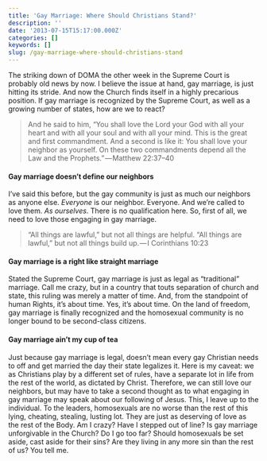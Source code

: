 ```yaml
---
title: 'Gay Marriage: Where Should Christians Stand?'
description: ''
date: '2013-07-15T15:17:00.000Z'
categories: []
keywords: []
slug: /gay-marriage-where-should-christians-stand
---
```

The striking down of DOMA the other week in the Supreme Court is probably old news by now. I believe the issue at hand, gay marriage, is just hitting its stride. And now the Church finds itself in a highly precarious position. If gay marriage is recognized by the Supreme Court, as well as a growing number of states, how are we to react?
> And he said to him, “You shall love the Lord your God with all your heart and with all your soul and with all your mind. This is the great and first commandment. And a second is like it: You shall love your neighbor as yourself. On these two commandments depend all the Law and the Prophets.” — Matthew 22:37–40
#### Gay marriage doesn’t define our neighbors
I’ve said this before, but the gay community is just as much our neighbors as anyone else. _Everyone_ is our neighbor. Everyone. And we’re called to love them. _As ourselves_. There is no qualification here. So, first of all, we need to love those engaging in gay marriage.
> “All things are lawful,” but not all things are helpful. “All things are lawful,” but not all things build up. — I Corinthians 10:23
#### Gay marriage is a right like straight marriage
Stated the Supreme Court, gay marriage is just as legal as “traditional” marriage. Call me crazy, but in a country that touts separation of church and state, this ruling was merely a matter of time. And, from the standpoint of human Rights, it’s about time. Yes, it’s about time. On the land of freedom, gay marriage is finally recognized and the homosexual community is no longer bound to be second-class citizens.
#### Gay marriage ain’t my cup of tea
Just because gay marriage is legal, doesn’t mean every gay Christian needs to off and get married the day their state legalizes it. Here is my caveat: we as Christians play by a different set of rules, have a separate lot in life from the rest of the world, as dictated by Christ. Therefore, we can still love our neighbors, but may have to take a second thought as to what engaging in gay marriage may speak about our following of Jesus. This, I leave up to the individual. To the leaders, homosexuals are no worse than the rest of this lying, cheating, stealing, lusting lot. They are just as deserving of love as the rest of the Body.
Am I crazy? Have I stepped out of line? Is gay marriage unforgivable in the Church? Do I go too far? Should homosexuals be set aside, cast aside for their sins? Are they living in any more sin than the rest of us? You tell me.
